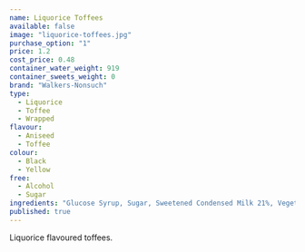 ```yaml
---
name: Liquorice Toffees
available: false
image: "liquorice-toffees.jpg"
purchase_option: "1"
price: 1.2
cost_price: 0.48
container_water_weight: 919
container_sweets_weight: 0
brand: "Walkers-Nonsuch"
type: 
  - Liquorice
  - Toffee
  - Wrapped
flavour: 
  - Aniseed
  - Toffee
colour: 
  - Black
  - Yellow
free: 
  - Alcohol
  - Sugar
ingredients: "Glucose Syrup, Sugar, Sweetened Condensed Milk 21%, Vegetable Oil (Palm Oil), Black Treacle 5%, Natural Colour (Vegetable Carbon), Liquorice Extract 0.7%, Salt, Emulsifier (E471), Oil of Aniseed."
published: true
---
```

Liquorice flavoured toffees.